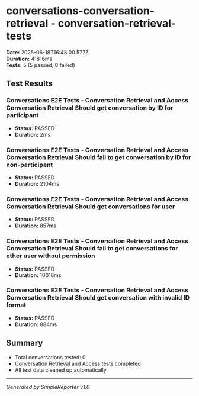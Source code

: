 # conversations-conversation-retrieval - conversation-retrieval-tests

**Date:** 2025-06-18T16:48:00.577Z  
**Duration:** 41816ms  
**Tests:** 5 (5 passed, 0 failed)

## Test Results


### Conversations E2E Tests - Conversation Retrieval and Access Conversation Retrieval Should get conversation by ID for participant
- **Status:** PASSED
- **Duration:** 2ms



### Conversations E2E Tests - Conversation Retrieval and Access Conversation Retrieval Should fail to get conversation by ID for non-participant
- **Status:** PASSED
- **Duration:** 2104ms



### Conversations E2E Tests - Conversation Retrieval and Access Conversation Retrieval Should get conversations for user
- **Status:** PASSED
- **Duration:** 857ms



### Conversations E2E Tests - Conversation Retrieval and Access Conversation Retrieval Should fail to get conversations for other user without permission
- **Status:** PASSED
- **Duration:** 10018ms



### Conversations E2E Tests - Conversation Retrieval and Access Conversation Retrieval Should get conversation with invalid ID format
- **Status:** PASSED
- **Duration:** 884ms



## Summary

- Total conversations tested: 0
- Conversation Retrieval and Access tests completed
- All test data cleaned up automatically

---
*Generated by SimpleReporter v1.0*
